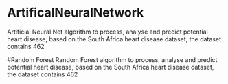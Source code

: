 # ArtificalNeuralNetwork
Artificial Neural Net algorithm to process, analyse and predict potential heart disease, based on the South Africa heart disease dataset, the dataset contains 462

#Random Forest
Random Forest algorithm to process, analyse and predict potential heart disease, based on the South Africa heart disease dataset, the dataset contains 462
